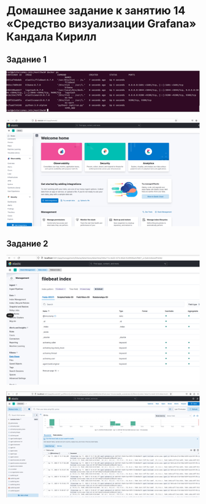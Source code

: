 # Домашнее задание к занятию 14 «Средство визуализации Grafana» Кандала Кирилл
## Задание 1

![kibana](https://github.com/wintercomesX/10-monitoring-04-elk/blob/main/kibana1.PNG)

![kibana](https://github.com/wintercomesX/10-monitoring-04-elk/blob/main/kibana2.PNG)

## Задание 2

![kibana](https://github.com/wintercomesX/10-monitoring-04-elk/blob/main/kibana3.PNG)

![kibana](https://github.com/wintercomesX/10-monitoring-04-elk/blob/main/kibana4.PNG)
